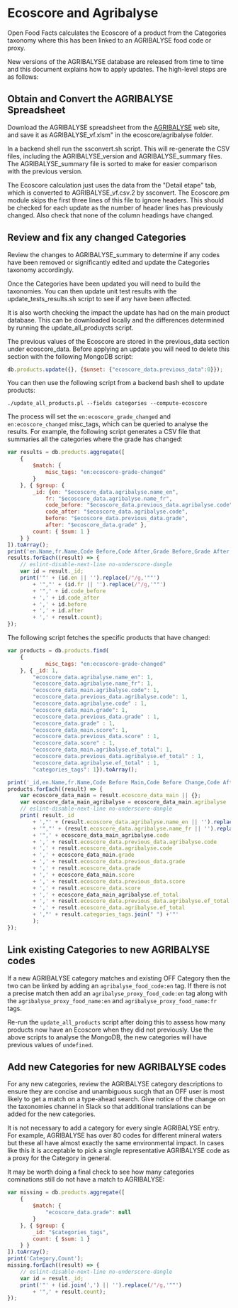 # Ecoscore and Agribalyse

Open Food Facts calculates the Ecoscore of a product from the Categories taxonomy where this has been linked to an AGRIBALYSE food code or proxy.

New versions of the AGRIBALYSE database are released from time to time and this document explains how to apply updates. The high-level steps are as follows:

## Obtain and Convert the AGRIBALYSE Spreadsheet

Download the AGRIBALYSE spreadsheet from the [AGRIBALYSE](https://doc.agribalyse.fr/documentation-en/agribalyse-data/data-access) web site, and save it as AGRIBALYSE_vf.xlsm" in the ecoscore/agribalyse folder.

In a backend shell run the ssconvert.sh script. This will re-generate the CSV files, including the AGRIBALYSE_version and AGRIBALYSE_summary files. The AGRIBALYSE_summary file is sorted to make for easier comparison with the previous version.

The Ecoscore calculation just uses the data from the "Detail etape" tab, which is converted to AGRIBALYSE_vf.csv.2 by ssconvert. The Ecoscore.pm module skips the first three lines of this file to ignore headers.  This should be checked for each update as the number of header lines has previously changed. Also check that none of the column headings have changed.

## Review and fix any changed Categories

Review the changes to AGRIBALYSE_summary to determine if any codes have been removed or significantly edited and update the Categories taxonomy accordingly.

Once the Categories have been updated you will need to build the taxonomies. You can then update unit test results with the update_tests_results.sh script to see if any have been affected.

It is also worth checking the impact the update has had on the main product database. This can be downloaded locally and the differences determined by running the update_all_produycts script.

The previous values of the Ecoscore are stored in the previous_data section under ecoscore_data. Before applying an update you will need to delete this section with the following MongoDB script:

```js
db.products.update({}, {$unset: {"ecoscore_data.previous_data":0}});
```
You can then use the following script from a backend bash shell to update products:
```
./update_all_products.pl --fields categories --compute-ecoscore
```
The process will set the `en:ecoscore_grade_changed` and `en:ecoscore_changed` misc_tags, which can be queried to analyse the results. For example, the following script generates a CSV file that summaries all the categories where the grade has changed:
```js
var results = db.products.aggregate([
    {
        $match: {
            misc_tags: "en:ecoscore-grade-changed"
        }
    }, { $group: { 
        _id: {en: "$ecoscore_data.agribalyse.name_en", 
            fr: "$ecoscore_data.agribalyse.name_fr", 
            code_before: "$ecoscore_data.previous_data.agribalyse.code", 
            code_after: "$ecoscore_data.agribalyse.code", 
            before: "$ecoscore_data.previous_data.grade", 
            after: "$ecoscore_data.grade" }, 
        count: { $sum: 1 } 
    } }
]).toArray();
print('en.Name,fr.Name,Code Before,Code After,Grade Before,Grade After,Count');
results.forEach((result) => {
    // eslint-disable-next-line no-underscore-dangle
    var id = result._id;
    print('"' + (id.en || '').replace(/"/g,'""')
        + '","' + (id.fr || '').replace(/"/g,'""')
        + '",' + id.code_before
        + ',' + id.code_after
        + ',' + id.before
        + ',' + id.after
        + ',' + result.count);
});
```
The following script fetches the specific products that have changed:
```js
var products = db.products.find(
    {
            misc_tags: "en:ecoscore-grade-changed"
    }, { _id: 1,
        "ecoscore_data.agribalyse.name_en": 1, 
        "ecoscore_data.agribalyse.name_fr": 1, 
        "ecoscore_data_main.agribalyse.code": 1, 
        "ecoscore_data.previous_data.agribalyse.code": 1,
        "ecoscore_data.agribalyse.code" : 1, 
        "ecoscore_data_main.grade": 1, 
        "ecoscore_data.previous_data.grade" : 1, 
        "ecoscore_data.grade" : 1,
        "ecoscore_data_main.score": 1, 
        "ecoscore_data.previous_data.score" : 1, 
        "ecoscore_data.score" : 1,
        "ecoscore_data_main.agribalyse.ef_total": 1, 
        "ecoscore_data.previous_data.agribalyse.ef_total" : 1, 
        "ecoscore_data.agribalyse.ef_total" : 1,
        "categories_tags": 1}).toArray();

print('_id,en.Name,fr.Name,Code Before Main,Code Before Change,Code After,Grade Before Main,Grade Before Change,Grade After,Score Before Main,Score Before Change,Score After,ef_total Before Main,ef_total Before Change,ef_total After,Categories Tags');
products.forEach((result) => {
    var ecoscore_data_main = result.ecoscore_data_main || {};
    var ecoscore_data_main_agribalyse = ecoscore_data_main.agribalyse || {};
    // eslint-disable-next-line no-underscore-dangle
    print( result._id
        + ',"' + (result.ecoscore_data.agribalyse.name_en || '').replace(/"/g,'""')
        + '","' + (result.ecoscore_data.agribalyse.name_fr || '').replace(/"/g,'""')
        + '",' + ecoscore_data_main_agribalyse.code
        + ',' + result.ecoscore_data.previous_data.agribalyse.code
        + ',' + result.ecoscore_data.agribalyse.code
        + ',' + ecoscore_data_main.grade
        + ',' + result.ecoscore_data.previous_data.grade
        + ',' + result.ecoscore_data.grade
        + ',' + ecoscore_data_main.score
        + ',' + result.ecoscore_data.previous_data.score
        + ',' + result.ecoscore_data.score
        + ',' + ecoscore_data_main_agribalyse.ef_total
        + ',' + result.ecoscore_data.previous_data.agribalyse.ef_total
        + ',' + result.ecoscore_data.agribalyse.ef_total
        + ',"' + result.categories_tags.join(" ") +'"'
        );
});
```

## Link existing Categories to new AGRIBALYSE codes

If a new AGRIBALYSE category matches and existing OFF Category then the two can be linked by adding an `agribalyse_food_code:en` tag. If there is not a precise match then add an `agribalyse_proxy_food_code:en` tag along with the `agribalyse_proxy_food_name:en` and `agribalyse_proxy_food_name:fr` tags.

Re-run the `update_all_products` script after doing this to assess how many products now have an Ecoscore when they did not previously. Use the above scripts to analyse the MongoDB, the new categories will have previous values of `undefined`.

## Add new Categories for new AGRIBALYSE codes

For any new categories, review the AGRIBALYSE category descriptions to ensure they are concise and unambiguous sucgh that an OFF user is most likely to get a match on a type-ahead search. Give notice of the change on the taxonomies channel in Slack so that additional translations can be added for the new categories.

It is not necessary to add a category for every single AGRIBALYSE entry. For example, AGRIBALYSE has over 80 codes for different mineral waters but these all have almost exactly the same environmental impact. In cases like this it is acceptable to pick a single representative AGRIBALYSE code as a proxy for the Category in general.

It may be worth doing a final check to see how many categories cominations still do not have a match to AGRIBALYSE:
```js
var missing = db.products.aggregate([
    {
        $match: {
            "ecoscore_data.grade": null
        }
    }, { $group: {
        _id: "$categories_tags",
        count: { $sum: 1 }
    } }
]).toArray();
print('Category,Count');
missing.forEach((result) => {
    // eslint-disable-next-line no-underscore-dangle
    var id = result._id;
    print('"' + (id.join(',') || '').replace(/"/g,'""')
        + '",' + result.count);
});
```